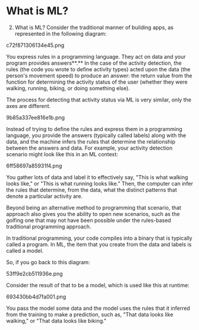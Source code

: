 # What is ML?

2. What is ML?
Consider the traditional manner of building apps, as represented in the following diagram:

c72f871306134e45.png

You express rules in a programming language. They act on data and your program provides answers**.** In the case of the activity detection, the rules (the code you wrote to define activity types) acted upon the data (the person's movement speed) to produce an answer: the return value from the function for determining the activity status of the user (whether they were walking, running, biking, or doing something else).

The process for detecting that activity status via ML is very similar, only the axes are different.

9b85a337ee816e1b.png

Instead of trying to define the rules and express them in a programming language, you provide the answers (typically called labels) along with the data, and the machine infers the rules that determine the relationship between the answers and data. For example, your activity detection scenario might look like this in an ML context:

6ff58697a85931f4.png

You gather lots of data and label it to effectively say, "This is what walking looks like," or "This is what running looks like." Then, the computer can infer the rules that determine, from the data, what the distinct patterns that denote a particular activity are.

Beyond being an alternative method to programming that scenario, that approach also gives you the ability to open new scenarios, such as the golfing one that may not have been possible under the rules-based traditional programming approach.

In traditional programming, your code compiles into a binary that is typically called a program. In ML, the item that you create from the data and labels is called a model.

So, if you go back to this diagram:

53ff9e2cb511936e.png

Consider the result of that to be a model, which is used like this at runtime:

693430bb4d7fa001.png

You pass the model some data and the model uses the rules that it inferred from the training to make a prediction, such as, "That data looks like walking," or "That data looks like biking."